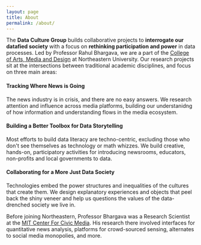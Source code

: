 ```yaml
---
layout: page
title: About
permalink: /about/
---
```


The **Data Culture Group** builds collaborative projects to **interrogate our datafied society** with a focus on **rethinking participation and power** in data processes. Led by Professor Rahul Bhargava, we are a part of the [College of Arts, Media and Design](http://camd.northeastern.edu) at Northeastern University. Our research projects sit at the intersections between traditional academic disciplines, and focus on three main areas:

#### Tracking Where News is Going

The news industry is in crisis, and there are no easy answers. We research attention and influence across media platforms, building our understanidng of how information and understanding flows in the media ecosystem.

#### Building a Better Toolbox for Data Storytelling

Most efforts to build data literacy are techno-centric, excluding those who don't see themselves as technology or math whizzes. We build creative, hands-on, participatory activities for introducing newsrooms, educators, non-profits and local governments to data.

#### Collaborating for a More Just Data Society

Technologies embed the power structures and inequalities of the cultures that create them. We design explanatory experiences and objects that peel back the shiny veneer and help us questions the values of the data-drenched society we live in.

Before joining Northeastern, Professor Bhargava was a Research Scientist at the [MIT Center For Civic Media](https://civic.mit.edu). His research there involved interfaces for quantitative news analysis, platforms for crowd-sourced sensing, alternates to social media monopolies, and more.

